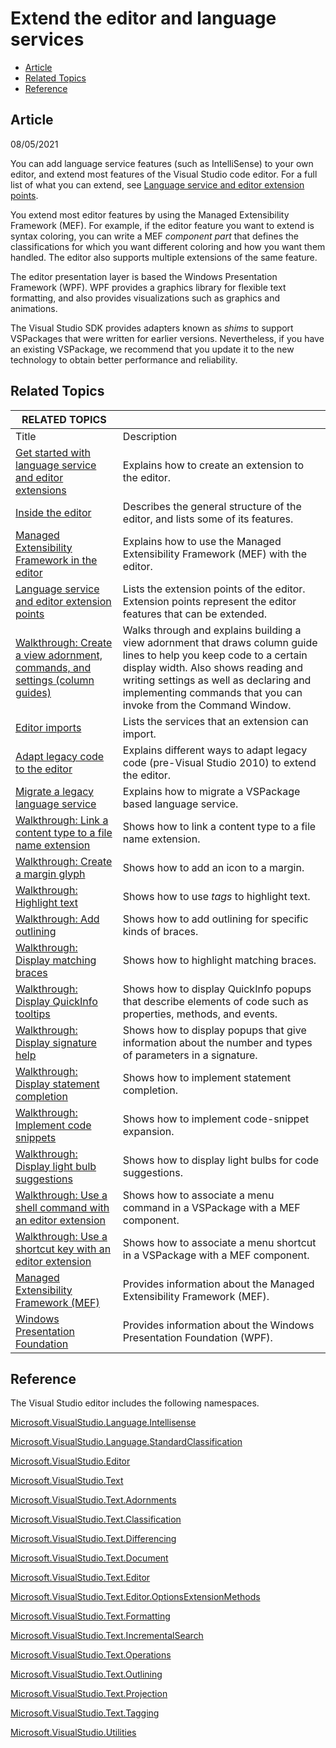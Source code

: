 # Extend the editor and language services

<!--Start-Of-TOC-->
   - [Article](#Article)
   - [Related Topics](#Related-Topics)
   - [Reference](#Reference)
<!--End-Of-TOC-->


## Article

08/05/2021

You can add language service features (such as IntelliSense) to your own editor,
and extend most features of the Visual Studio code editor. For a full list of
what you can extend, see [Language service and editor extension
points](https://docs.microsoft.com/en-us/visualstudio/extensibility/language-service-and-editor-extension-points?view=vs-2022).

You extend most editor features by using the Managed Extensibility Framework
(MEF). For example, if the editor feature you want to extend is syntax coloring,
you can write a MEF *component part* that defines the classifications for which
you want different coloring and how you want them handled. The editor also
supports multiple extensions of the same feature.

The editor presentation layer is based the Windows Presentation Framework (WPF).
WPF provides a graphics library for flexible text formatting, and also provides
visualizations such as graphics and animations.

The Visual Studio SDK provides adapters known as *shims* to support VSPackages
that were written for earlier versions. Nevertheless, if you have an existing
VSPackage, we recommend that you update it to the new technology to obtain
better performance and reliability.

## Related Topics

| RELATED TOPICS                                                                                                                                                                                                                     |                                                                                                                                                                                                                                                                          |
|------------------------------------------------------------------------------------------------------------------------------------------------------------------------------------------------------------------------------------|--------------------------------------------------------------------------------------------------------------------------------------------------------------------------------------------------------------------------------------------------------------------------|
| Title                                                                                                                                                                                                                              | Description                                                                                                                                                                                                                                                              |
| [Get started with language service and editor extensions](https://docs.microsoft.com/en-us/visualstudio/extensibility/getting-started-with-language-service-and-editor-extensions?view=vs-2022)                                    | Explains how to create an extension to the editor.                                                                                                                                                                                                                       |
| [Inside the editor](https://docs.microsoft.com/en-us/visualstudio/extensibility/inside-the-editor?view=vs-2022)                                                                                                                    | Describes the general structure of the editor, and lists some of its features.                                                                                                                                                                                           |
| [Managed Extensibility Framework in the editor](https://docs.microsoft.com/en-us/visualstudio/extensibility/managed-extensibility-framework-in-the-editor?view=vs-2022)                                                            | Explains how to use the Managed Extensibility Framework (MEF) with the editor.                                                                                                                                                                                           |
| [Language service and editor extension points](https://docs.microsoft.com/en-us/visualstudio/extensibility/language-service-and-editor-extension-points?view=vs-2022)                                                              | Lists the extension points of the editor. Extension points represent the editor features that can be extended.                                                                                                                                                           |
| [Walkthrough: Create a view adornment, commands, and settings (column guides)](https://docs.microsoft.com/en-us/visualstudio/extensibility/walkthrough-creating-a-view-adornment-commands-and-settings-column-guides?view=vs-2022) | Walks through and explains building a view adornment that draws column guide lines to help you keep code to a certain display width. Also shows reading and writing settings as well as declaring and implementing commands that you can invoke from the Command Window. |
| [Editor imports](https://docs.microsoft.com/en-us/visualstudio/extensibility/editor-imports?view=vs-2022)                                                                                                                          | Lists the services that an extension can import.                                                                                                                                                                                                                         |
| [Adapt legacy code to the editor](https://docs.microsoft.com/en-us/previous-versions/visualstudio/visual-studio-2015/extensibility/adapting-legacy-code-to-the-editor?preserve-view=true&view=vs-2015)                             | Explains different ways to adapt legacy code (pre-Visual Studio 2010) to extend the editor.                                                                                                                                                                              |
| [Migrate a legacy language service](https://docs.microsoft.com/en-us/visualstudio/extensibility/internals/migrating-a-legacy-language-service?view=vs-2022)                                                                        | Explains how to migrate a VSPackage based language service.                                                                                                                                                                                                              |
| [Walkthrough: Link a content type to a file name extension](https://docs.microsoft.com/en-us/visualstudio/extensibility/walkthrough-linking-a-content-type-to-a-file-name-extension?view=vs-2022)                                  | Shows how to link a content type to a file name extension.                                                                                                                                                                                                               |
| [Walkthrough: Create a margin glyph](https://docs.microsoft.com/en-us/visualstudio/extensibility/walkthrough-creating-a-margin-glyph?view=vs-2022)                                                                                 | Shows how to add an icon to a margin.                                                                                                                                                                                                                                    |
| [Walkthrough: Highlight text](https://docs.microsoft.com/en-us/visualstudio/extensibility/walkthrough-highlighting-text?view=vs-2022)                                                                                              | Shows how to use *tags* to highlight text.                                                                                                                                                                                                                               |
| [Walkthrough: Add outlining](https://docs.microsoft.com/en-us/visualstudio/extensibility/walkthrough-outlining?view=vs-2022)                                                                                                       | Shows how to add outlining for specific kinds of braces.                                                                                                                                                                                                                 |
| [Walkthrough: Display matching braces](https://docs.microsoft.com/en-us/visualstudio/extensibility/walkthrough-displaying-matching-braces?view=vs-2022)                                                                            | Shows how to highlight matching braces.                                                                                                                                                                                                                                  |
| [Walkthrough: Display QuickInfo tooltips](https://docs.microsoft.com/en-us/visualstudio/extensibility/walkthrough-displaying-quickinfo-tooltips?view=vs-2022)                                                                      | Shows how to display QuickInfo popups that describe elements of code such as properties, methods, and events.                                                                                                                                                            |
| [Walkthrough: Display signature help](https://docs.microsoft.com/en-us/visualstudio/extensibility/walkthrough-displaying-signature-help?view=vs-2022)                                                                              | Shows how to display popups that give information about the number and types of parameters in a signature.                                                                                                                                                               |
| [Walkthrough: Display statement completion](https://docs.microsoft.com/en-us/visualstudio/extensibility/walkthrough-displaying-statement-completion?view=vs-2022)                                                                  | Shows how to implement statement completion.                                                                                                                                                                                                                             |
| [Walkthrough: Implement code snippets](https://docs.microsoft.com/en-us/visualstudio/extensibility/walkthrough-implementing-code-snippets?view=vs-2022)                                                                            | Shows how to implement code-snippet expansion.                                                                                                                                                                                                                           |
| [Walkthrough: Display light bulb suggestions](https://docs.microsoft.com/en-us/visualstudio/extensibility/walkthrough-displaying-light-bulb-suggestions?view=vs-2022)                                                              | Shows how to display light bulbs for code suggestions.                                                                                                                                                                                                                   |
| [Walkthrough: Use a shell command with an editor extension](https://docs.microsoft.com/en-us/visualstudio/extensibility/walkthrough-using-a-shell-command-with-an-editor-extension?view=vs-2022)                                   | Shows how to associate a menu command in a VSPackage with a MEF component.                                                                                                                                                                                               |
| [Walkthrough: Use a shortcut key with an editor extension](https://docs.microsoft.com/en-us/visualstudio/extensibility/walkthrough-using-a-shortcut-key-with-an-editor-extension?view=vs-2022)                                     | Shows how to associate a menu shortcut in a VSPackage with a MEF component.                                                                                                                                                                                              |
| [Managed Extensibility Framework (MEF)](https://docs.microsoft.com/en-us/dotnet/framework/mef/index)                                                                                                                               | Provides information about the Managed Extensibility Framework (MEF).                                                                                                                                                                                                    |
| [Windows Presentation Foundation](https://docs.microsoft.com/en-us/dotnet/framework/wpf/index)                                                                                                                                     | Provides information about the Windows Presentation Foundation (WPF).                                                                                                                                                                                                    |

## Reference

The Visual Studio editor includes the following namespaces.

[Microsoft.VisualStudio.Language.Intellisense](https://docs.microsoft.com/en-us/dotnet/api/microsoft.visualstudio.language.intellisense)

[Microsoft.VisualStudio.Language.StandardClassification](https://docs.microsoft.com/en-us/dotnet/api/microsoft.visualstudio.language.standardclassification)

[Microsoft.VisualStudio.Editor](https://docs.microsoft.com/en-us/dotnet/api/microsoft.visualstudio.editor)

[Microsoft.VisualStudio.Text](https://docs.microsoft.com/en-us/dotnet/api/microsoft.visualstudio.text)

[Microsoft.VisualStudio.Text.Adornments](https://docs.microsoft.com/en-us/dotnet/api/microsoft.visualstudio.text.adornments)

[Microsoft.VisualStudio.Text.Classification](https://docs.microsoft.com/en-us/dotnet/api/microsoft.visualstudio.text.classification)

[Microsoft.VisualStudio.Text.Differencing](https://docs.microsoft.com/en-us/dotnet/api/microsoft.visualstudio.text.differencing)

[Microsoft.VisualStudio.Text.Document](https://docs.microsoft.com/en-us/dotnet/api/microsoft.visualstudio.text.document)

[Microsoft.VisualStudio.Text.Editor](https://docs.microsoft.com/en-us/dotnet/api/microsoft.visualstudio.text.editor)

[Microsoft.VisualStudio.Text.Editor.OptionsExtensionMethods](https://docs.microsoft.com/en-us/dotnet/api/microsoft.visualstudio.text.editor.optionsextensionmethods)

[Microsoft.VisualStudio.Text.Formatting](https://docs.microsoft.com/en-us/dotnet/api/microsoft.visualstudio.text.formatting)

[Microsoft.VisualStudio.Text.IncrementalSearch](https://docs.microsoft.com/en-us/dotnet/api/microsoft.visualstudio.text.incrementalsearch)

[Microsoft.VisualStudio.Text.Operations](https://docs.microsoft.com/en-us/dotnet/api/microsoft.visualstudio.text.operations)

[Microsoft.VisualStudio.Text.Outlining](https://docs.microsoft.com/en-us/dotnet/api/microsoft.visualstudio.text.outlining)

[Microsoft.VisualStudio.Text.Projection](https://docs.microsoft.com/en-us/dotnet/api/microsoft.visualstudio.text.projection)

[Microsoft.VisualStudio.Text.Tagging](https://docs.microsoft.com/en-us/dotnet/api/microsoft.visualstudio.text.tagging)

[Microsoft.VisualStudio.Utilities](https://docs.microsoft.com/en-us/dotnet/api/microsoft.visualstudio.utilities)
